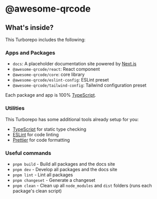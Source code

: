 # @awesome-qrcode

## What's inside?

This Turborepo includes the following:

### Apps and Packages

- `docs`: A placeholder documentation site powered by [Next.js](https://nextjs.org/)
- `@awesome-qrcode/react`: React component
- `@awesome-qrcode/core`: core library
- `@awesome-qrcode/eslint-config`: ESLint preset
- `@awesome-qrcode/tailwind-config`: Tailwind configuration preset

Each package and app is 100% [TypeScript](https://www.typescriptlang.org/).

### Utilities

This Turborepo has some additional tools already setup for you:

- [TypeScript](https://www.typescriptlang.org/) for static type checking
- [ESLint](https://eslint.org/) for code linting
- [Prettier](https://prettier.io) for code formatting

### Useful commands

- `pnpm build` - Build all packages and the docs site
- `pnpm dev` - Develop all packages and the docs site
- `pnpm lint` - Lint all packages
- `pnpm changeset` - Generate a changeset
- `pnpm clean` - Clean up all `node_modules` and `dist` folders (runs each package's clean script)
